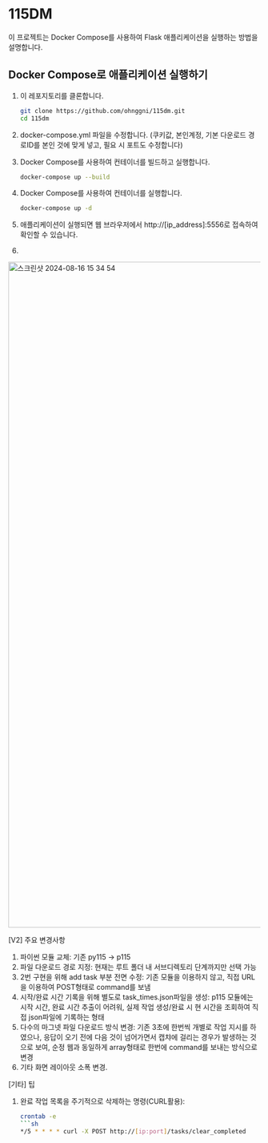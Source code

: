 # 115DM

이 프로젝트는 Docker Compose를 사용하여 Flask 애플리케이션을 실행하는 방법을 설명합니다.

## Docker Compose로 애플리케이션 실행하기

1. 이 레포지토리를 클론합니다.

   ```sh
   git clone https://github.com/ohnggni/115dm.git
   cd 115dm

2. docker-compose.yml 파일을 수정합니다. (쿠키값, 본인계정, 기본 다운로드 경로ID를 본인 것에 맞게 넣고, 필요 시 포트도 수정합니다)
3. Docker Compose를 사용하여 컨테이너를 빌드하고 실행합니다.
   ```sh
   docker-compose up --build

4. Docker Compose를 사용하여 컨테이너를 실행합니다.
   ```sh
   docker-compose up -d

5. 애플리케이션이 실행되면 웹 브라우저에서 http://[ip_address]:5556로 접속하여 확인할 수 있습니다.
6. 
<img width="1329" alt="스크린샷 2024-08-16 15 34 54" src="https://github.com/user-attachments/assets/35a8fc5f-5fef-44f3-822b-1e5f1f9730d0">



[V2] 주요 변경사항
1) 파이썬 모듈 교체: 기존 py115 -> p115
2) 파일 다운로드 경로 지정: 현재는 루트 폴더 내 서브디렉토리 단계까지만 선택 가능
3) 2번 구현을 위해 add task 부분 전면 수정: 기존 모듈을 이용하지 않고, 직접 URL을 이용하여 POST형태로 command를 보냄
4) 시작/완료 시간 기록을 위해 별도로 task_times.json파일을 생성: p115 모듈에는 시작 시간, 완료 시간 추출이 어려워, 실제 작업 생성/완료 시 현 시간을 조회하여 직접 json파일에 기록하는 형태
5) 다수의 마그넷 파일 다운로드 방식 변경: 기존 3초에 한번씩 개별로 작업 지시를 하였으나, 응답이 오기 전에 다음 것이 넘어가면서 캡챠에 걸리는 경우가 발생하는 것으로 보여, 순정 웹과 동일하게 array형태로 한번에 command를 보내는 방식으로 변경
6) 기타 화면 레이아웃 소폭 변경.

[기타] 팁
1) 완료 작업 목록을 주기적으로 삭제하는 명령(CURL활용):
   ```sh
   crontab -e
   ```sh
   */5 * * * * curl -X POST http://[ip:port]/tasks/clear_completed







   

